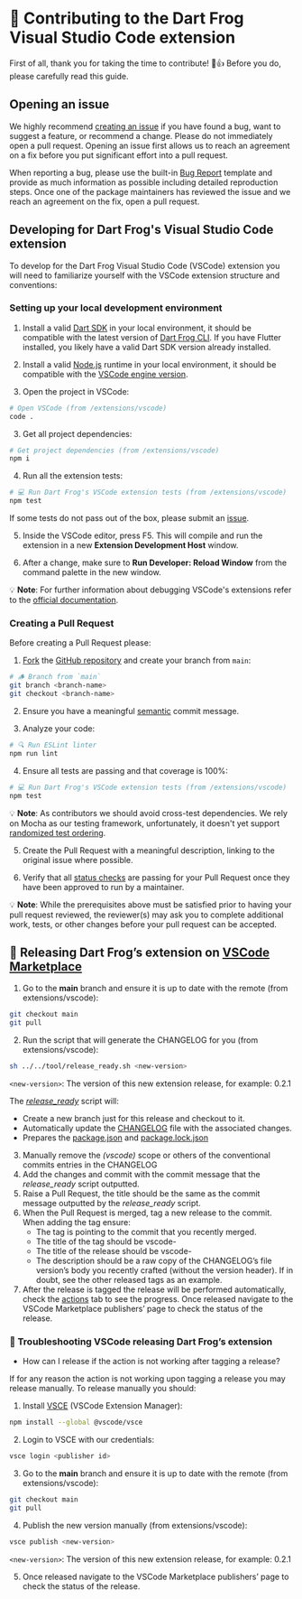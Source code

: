 # 🦄 Contributing to the Dart Frog Visual Studio Code extension

First of all, thank you for taking the time to contribute! 🎉👍 Before you do, please carefully read this guide.

## Opening an issue

We highly recommend [creating an issue][bug_report_link] if you have found a bug, want to suggest a feature, or recommend a change. Please do not immediately open a pull request. Opening an issue first allows us to reach an agreement on a fix before you put significant effort into a pull request.

When reporting a bug, please use the built-in [Bug Report][bug_report_link] template and provide as much information as possible including detailed reproduction steps. Once one of the package maintainers has reviewed the issue and we reach an agreement on the fix, open a pull request.

## Developing for Dart Frog's Visual Studio Code extension

To develop for the Dart Frog Visual Studio Code (VSCode) extension you will need to familiarize yourself with the VSCode extension structure and conventions:

### Setting up your local development environment

1. Install a valid [Dart SDK](https://dart.dev/get-dart) in your local environment, it should be compatible with the latest version of [Dart Frog CLI](https://github.com/dart-frog-dev/dart_frog/blob/main/packages/dart_frog_cli/pubspec.yaml). If you have Flutter installed, you likely have a valid Dart SDK version already installed.

2. Install a valid [Node.js](https://nodejs.org) runtime in your local environment, it should be compatible with the [VSCode engine version](./package.json).

3. Open the project in VSCode:

```sh
# Open VSCode (from /extensions/vscode)
code .
```

3. Get all project dependencies:

```sh
# Get project dependencies (from /extensions/vscode)
npm i
```

4. Run all the extension tests:

```sh
# 💻 Run Dart Frog's VSCode extension tests (from /extensions/vscode)
npm test
```

If some tests do not pass out of the box, please submit an [issue](https://github.com/dart-frog-dev/dart_frog/issues/new/choose).

5. Inside the VSCode editor, press F5. This will compile and run the extension in a new **Extension Development Host** window.

6. After a change, make sure to **Run Developer: Reload Window** from the command palette in the new window.

💡 **Note**: For further information about debugging VSCode's extensions refer to the [official documentation](https://code.visualstudio.com/api/get-started/your-first-extension).

### Creating a Pull Request

Before creating a Pull Request please:

1. [Fork](https://docs.github.com/en/get-started/quickstart/contributing-to-projects) the [GitHub repository](https://github.com/dart-frog-dev/dart_frog) and create your branch from `main`:

```sh
# 🪵 Branch from `main`
git branch <branch-name>
git checkout <branch-name>
```

2. Ensure you have a meaningful [semantic][conventional_commits_link] commit message.

3. Analyze your code:

```sh
# 🔍 Run ESLint linter
npm run lint
```

4. Ensure all tests are passing and that coverage is 100%:

```sh
# 💻 Run Dart Frog's VSCode extension tests (from /extensions/vscode)
npm test
```

💡 **Note**: As contributors we should avoid cross-test dependencies. We rely on Mocha as our testing framework, unfortunately, it doesn't yet support [randomized test ordering](https://github.com/mochajs/mocha/issues/902).

5. Create the Pull Request with a meaningful description, linking to the original issue where possible.

6. Verify that all [status checks](https://github.com/dart-frog-dev/dart_frog/actions/) are passing for your Pull Request once they have been approved to run by a maintainer.

💡 **Note**: While the prerequisites above must be satisfied prior to having your pull request reviewed, the reviewer(s) may ask you to complete additional work, tests, or other changes before your pull request can be accepted.

[conventional_commits_link]: https://www.conventionalcommits.org/en/v1.0.0
[bug_report_link]: https://github.com/dart-frog-dev/dart_frog/issues/new?assignees=&labels=bug&template=bug_report.md&title=fix%3A+

## 🐸 Releasing Dart Frog’s extension on [VSCode Marketplace](https://marketplace.visualstudio.com/vscode)

1. Go to the **main** branch and ensure it is up to date with the remote (from extensions/vscode):

```bash
git checkout main
git pull
```

2. Run the script that will generate the CHANGELOG for you (from extensions/vscode):

```bash
sh ../../tool/release_ready.sh <new-version>
```

`<new-version>`: The version of this new extension release, for example: 0.2.1

The [_release_ready_](https://github.com/dart-frog-dev/dart_frog/blob/vscode-v0.2.1/tool/release_ready.sh) script will:

- Create a new branch just for this release and checkout to it.
- Automatically update the [CHANGELOG](https://github.com/dart-frog-dev/dart_frog/blob/main/extensions/vscode/CHANGELOG.md) file with the associated changes.
- Prepares the [package.json](https://github.com/dart-frog-dev/dart_frog/blob/vscode-v0.2.1/extensions/vscode/package.json) and [package.lock.json](https://github.com/dart-frog-dev/dart_frog/blob/vscode-v0.2.1/extensions/vscode/package-lock.json)

3. Manually remove the _(vscode)_ scope or others of the conventional commits entries in the CHANGELOG
4. Add the changes and commit with the commit message that the _release_ready_ script outputted.
5. Raise a Pull Request, the title should be the same as the commit message outputted by the _release_ready_ script.
6. When the Pull Request is merged, tag a new release to the commit. When adding the tag ensure:
   - The tag is pointing to the commit that you recently merged.
   - The title of the tag should be vscode-<new-version>
   - The title of the release should be vscode-<new-version>
   - The description should be a raw copy of the CHANGELOG’s file version’s body you recently crafted (without the version header). If in doubt, see the other released tags as an example.
7. After the release is tagged the release will be performed automatically, check the [actions](https://github.com/dart-frog-dev/dart_frog/actions) tab to see the progress. Once released navigate to the VSCode Marketplace publishers’ page to check the status of the release.

### 🔨 Troubleshooting VSCode releasing Dart Frog’s extension

- How can I release if the action is not working after tagging a release?

If for any reason the action is not working upon tagging a release you may release manually. To release manually you should:

1. Install [VSCE](https://github.com/microsoft/vscode-vsce) (VSCode Extension Manager):

```bash
npm install --global @vscode/vsce
```

2. Login to VSCE with our credentials:

```bash
vsce login <publisher id>
```

3. Go to the **main** branch and ensure it is up to date with the remote (from extensions/vscode):

```bash
git checkout main
git pull
```

4. Publish the new version manually (from extensions/vscode):

```bash
vsce publish <new-version>
```

`<new-version>`: The version of this new extension release, for example: 0.2.1

5. Once released navigate to the VSCode Marketplace publishers’ page to check the status of the release.
